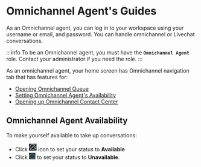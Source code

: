 # Omnichannel Agent's Guides

As an Omnichannel agent, you can log in to your workspace using your username or email, and password. You can handle omnichannel or Livechat conversations.

:::info
To be an Omnichannel agent, you must have the **`Omnichannel Agent`** role. Contact your administrator if you need the role.
:::

As an omnichannel agent, your home screen has Omnichannel navigation tab that has features for:

* [Opening Omnichannel Queue](omnichannel-queue.md)
* [Setting Omnichannel Agent's Availability](./#omnichannel-agent-availability)
* [Opening up Omnichannel Contact Center](omnichannel-contact-center/)

## Omnichannel Agent Availability

To make yourself available to take up conversations:

* Click ![](/img/chats-off.png) icon to set your status to **Available**
* Click <img src="/img/chats-on.png" alt="" data-size="line" /> to set your status to **Unavailable**.
